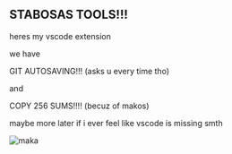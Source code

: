 ## STABOSAS TOOLS!!!

heres my vscode extension 

we have

GIT AUTOSAVING!!! (asks u every time tho)

and

COPY 256 SUMS!!!! (becuz of makos)

maybe more later if i ever feel like vscode is missing smth

![maka](./asset/image.png)
